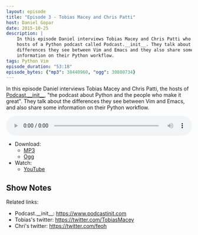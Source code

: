 ```yaml
---
layout: episode
title: "Episode 3 - Tobias Macey and Chris Patti"
host: Daniel Gopar
date: 2015-10-25
description: |
    In this episode Daniel interviews Tobias Macey and Chris Patti who are both
    hosts of a Python podcast called Podcast.__init__. They talk about the
    differences they see between Vim and Emacs and they also share some
    information on their Python workflow.
tags: Python Vim
episode_duration: "53:18"
episode_bytes: {"mp3": 38440960, "ogg": 30880734}
---
```


In this episode Daniel interviews Tobias Macey and Chris Patti, the hosts of
[Podcast.\_\_init\_\_](https://www.podcastinit.com), "the podcast about Python
and the people who make it great". They talk about the differences they see
between Vim and Emacs, and also share some information on their Python workflow.

<audio style="width: 100%;" title="Episode 3 - Tobias Macey and Chris Patti" controls preload="metadata">
  <source src="https://cdn.emacs-el.com/episodes/emacs-el-ep3.mp3" type="audio/mp3">
  <source src="https://cdn.emacs-el.com/episodes/emacs-el-ep3.ogg" type="audio/ogg">
</audio>

- Download:
  - [MP3](https://cdn.emacs-el.com/episodes/emacs-el-ep3.mp3)
  - [Ogg](https://cdn.emacs-el.com/episodes/emacs-el-ep3.ogg)
- Watch:
  - [YouTube](https://www.youtube.com/watch?v=zUn8V641DcM)

## Show Notes

Related links:

- Podcast.\_\_init\_\_: <https://www.podcastinit.com>
- Tobias's twitter: <https://twitter.com/TobiasMacey>
- Chri's twitter: <https://twitter.com/feoh>

